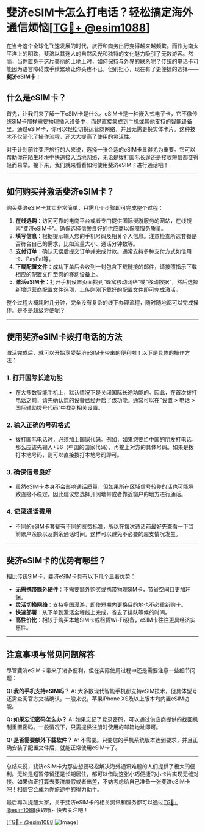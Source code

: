 # 斐济eSIM卡怎么打电话？轻松搞定海外通信烦恼[[TG💪+ @esim1088](https://t.me/s/esim1088)]

在当今这个全球化飞速发展的时代，旅行和商务出行变得越来越频繁。而作为南太平洋上的明珠，斐济以其迷人的自然风光和独特的文化魅力吸引了无数游客。然而，当你置身于这片美丽的土地上时，如何保持与外界的联系呢？传统的电话卡可能因为语言障碍或手续繁琐让你头疼不已，但别担心，现在有了更便捷的选择——**斐济eSIM卡**！

## 什么是eSIM卡？

首先，让我们来了解一下eSIM卡是什么。eSIM卡是一种嵌入式电子卡，它不像传统SIM卡那样需要物理插入设备中，而是直接集成到手机或其他支持的智能设备里。通过eSIM卡，你可以轻松切换运营商网络，并且无需更换实体卡片。这种技术不仅简化了操作流程，还大大提高了使用的灵活性。

对于计划前往斐济旅行的人来说，选择一张合适的eSIM卡显得尤为重要。它可以帮助你在陌生环境中快速接入当地网络，无论是拨打国际长途还是接收短信都变得轻而易举。接下来，我们就来看看如何使用斐济eSIM卡进行通话吧！

---

## 如何购买并激活斐济eSIM卡？

购买斐济eSIM卡其实非常简单，只需几个步骤即可完成整个过程：

1. **在线选购**：访问可靠的电商平台或者专门提供国际漫游服务的网站，在线搜索“斐济eSIM卡”。确保选择信誉良好的供应商以保障服务质量。
2. **填写信息**：根据提示输入您的手机号码及相关个人信息。注意检查所选套餐是否符合自己的需求，比如流量大小、通话分钟数等。
3. **支付订单**：确认无误后提交订单并完成付款。通常支持多种支付方式如信用卡、PayPal等。
4. **下载配置文件**：成功下单后会收到一封包含下载链接的邮件，请按照指示下载相应的配置文件至您的移动设备上。
5. **激活eSIM卡**：打开手机设置页面找到“蜂窝移动网络”或“移动数据”，然后选择新增运营商配置文件选项，上传刚刚下载好的配置文件即可完成激活。

整个过程大概耗时几分钟，完全没有复杂的线下办理流程，随时随地都可以完成操作。是不是超级方便呢？

---

## 使用斐济eSIM卡拨打电话的方法

激活完成后，就可以开始享受斐济eSIM卡带来的便利啦！以下是具体的操作方法：

### 1. 打开国际长途功能
- 在大多数智能手机上，默认情况下是关闭国际长途功能的。因此，在首次拨打电话之前，请先确认您的设备已经开启了该功能。通常可以在“设置 > 电话 > 国际辅助拨号代码”中找到相关设置。

### 2. 输入正确的号码格式
- 拨打国际电话时，必须加上国家代码。例如，如果您要给中国的朋友打电话，那么应该先输入+86（中国的国家代码），再接上对方的具体号码。如果是拨打本地号码，则可以直接拨打本地号码即可。

### 3. 确保信号良好
- 虽然eSIM卡本身不会影响通话质量，但如果所在区域信号较差的话也可能导致连接不稳定。因此建议您选择开阔地带或者靠近窗户的地方进行通话。

### 4. 记录通话费用
- 不同的eSIM卡套餐有不同的资费标准，所以在每次通话前最好先查看一下当前账户余额以及剩余通话时间。这样可以避免不必要的超支情况发生。

---

## 斐济eSIM卡的优势有哪些？

相比传统SIM卡，斐济eSIM卡具有以下几个显著优势：

- **无需携带额外硬件**：不需要额外购买或携带物理SIM卡，节省空间且更加环保。
- **灵活切换网络**：支持多国漫游，即使短期内更换目的地也不必重新购卡。
- **快速部署**：从下单到激活全程线上完成，省去了排队等候的时间。
- **高性价比**：相较于购买本地SIM卡或租赁Wi-Fi设备，eSIM卡往往更具经济实惠性。

---

## 注意事项与常见问题解答

尽管斐济eSIM卡带来了诸多便利，但在实际使用过程中还是需要注意一些细节问题：

**Q: 我的手机支持eSIM吗？**
A: 大多数现代智能手机都支持eSIM技术，但具体型号还需查阅官方文档确认。一般来说，苹果iPhone XS及以上版本均内置eSIM功能。

**Q: 如果忘记密码怎么办？**
A: 如果忘记了登录密码，可以通过供应商提供的找回机制重置密码。一般情况下，只需提供注册时使用的邮箱地址即可。

**Q: 是否需要额外下载软件？**
A: 不需要。只要您的手机系统版本达到要求，并且正确安装了配置文件后，就能正常使用eSIM卡了。

---

总结来说，斐济eSIM卡为那些想要轻松解决海外通讯难题的人们提供了极大的便利。无论是短暂停留还是长期居住，都可以借助这张小巧便捷的小卡片实现无缝对接。如果你正打算去斐济度假或者出差，不妨考虑给自己准备一张斐济eSIM卡吧！相信它会成为你旅途中的得力助手。

最后再次提醒大家，关于斐济eSIM卡的相关资讯和服务都可以通过[TG💪+ @esim1088](https://t.me/s/esim1088)获取哦~ 快去关注吧！

[[TG💪+ @esim1088](https://t.me/s/esim1088) ![Image](https://i.postimg.cc/4NQfJmqS/Snipaste-2025-05-13-00-14-12.png)]